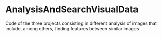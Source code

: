 # AnalysisAndSearchVisualData
Code of the three projects consisting in different analysis of images that include, among others, finding features between similar images
